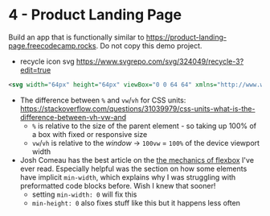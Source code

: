 # 4 - Product Landing Page
Build an app that is functionally similar to https://product-landing-page.freecodecamp.rocks. Do not copy this demo project.

- recycle icon svg https://www.svgrepo.com/svg/324049/recycle-3?edit=true
```svg
<svg width="64px" height="64px" viewBox="0 0 64 64" xmlns="http://www.w3.org/2000/svg" fill="#000000"><g id="SVGRepo_bgCarrier" stroke-width="0"></g><g id="SVGRepo_tracerCarrier" stroke-linecap="round" stroke-linejoin="round"></g><g id="SVGRepo_iconCarrier"> <g fill="none" fill-rule="evenodd"> <g transform="matrix(-1 0 0 1 48.523 13)"> <path fill="#80D25B" d="M15.435675,31 C20.301337,31 25,26.2163013 25,21.3131203 C25,16.4099394 17.1226939,3 17.1226939,3 C17.1226939,3 7.62882483,15.3918301 7.05405343,20.6592359 C6.47928203,25.9266417 10.570013,31 15.435675,31 Z" transform="rotate(36 16 17)"></path> <path stroke="#22BA8E" stroke-linecap="round" stroke-width="2" d="M22,10 C22,10 12.8859478,15.6488685 9.57160406,26.0527799 C8.71883296,28.7296763 7.43565096,30.6395938 6,32"></path> <polyline stroke="#22BA8E" stroke-linecap="round" stroke-width="2" points="17 24 10.935 23.715 8 18"></polyline> <polyline stroke="#22BA8E" stroke-linecap="round" stroke-width="2" points="19 18 14.459 17.197 13 14"></polyline> </g> <path stroke="#80D25B" stroke-linecap="round" stroke-width="4" d="M43.141786,9.23575965 C40.1942055,8.01613058 36.9621354,7.34298689 33.5725063,7.34298689 C27.3827305,7.34298689 21.718353,9.58766078 17.3522935,13.3057467 C15.9918638,14.4642729 14.7574874,15.7658521 13.6725467,17.1871518 M8.57250628,32.2893733 C8.57250628,39.1781277 11.3707266,45.4147242 15.8948368,49.9291322 C18.197621,52.226978 20.9475552,54.0786328 24.0032265,55.3429869 M43.141786,55.3429869 C46.1974574,54.0786328 48.9473916,52.226978 51.2501758,49.9291322 C55.774286,45.4147242 58.5725063,39.1781277 58.5725063,32.2893733 C58.5725063,28.9070134 57.8979159,25.6818746 56.6756657,22.7406153"></path> <polygon fill="#22BA8E" points="49.467 5.376 56.467 19.376 42.467 19.376" transform="rotate(118 49.467 12.376)"></polygon> <polygon fill="#22BA8E" points="40.573 48.343 47.573 62.343 33.573 62.343" transform="rotate(-105 40.573 55.343)"></polygon> <polygon fill="#22BA8E" points="8.573 21.343 15.573 35.343 1.573 35.343"></polygon> </g> </g></svg>
```

- The difference between `%` and `vw`/`vh` for CSS units: https://stackoverflow.com/questions/31039979/css-units-what-is-the-difference-between-vh-vw-and
	- `%` is relative to the size of the parent element - so taking up 100% of a box with fixed or responsive size
	- `vw`/`vh` is relative to the *window* -> `100vw` = `100%` of the device viewport width
- Josh Comeau has the best article on the [the mechanics of flexbox](https://www.joshwcomeau.com/css/interactive-guide-to-flexbox) I've ever read. Especially helpful was the section on how some elements have implicit `min-width`, which explains why I was struggling with preformatted code blocks before. Wish I knew that sooner!
	- setting `min-width: 0` will fix this
	- `min-height: 0` also fixes stuff like this but it happens less often
